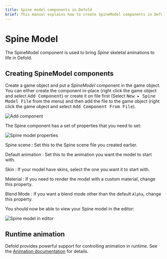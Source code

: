 ```yaml
---
title: Spine model components in Defold
brief: This manual explains how to create SpineModel components in Defold.
---
```


# Spine Model

The SpineModel component is used to bring _Spine_ skeletal animations to life in Defold.

## Creating SpineModel components

Create a game object and put a *SpineModel* component in the game object. You can either create the component in-place (right click the game object and select <kbd>Add Component</kbd>) or create it on file first (Select <kbd>New ▸ Spine Model File</kbd> from the menu) and then add the file to the game object (right click the game object and select <kbd>Add Component From File</kbd>).

![Add component](images/spinemodel/spine_add_component.png)

The Spine component has a set of properties that you need to set:

![Spine model properties](images/spinemodel/spine_model_properties.png)

Spine scene
: Set this to the Spine scene file you created earlier.

Default animation
: Set this to the animation you want the model to start with.

Skin
: If your model have skins, select the one you want it to start with.

Material
: If you need to render the model with a custom material, change this property.

Blend Mode
: If you want a blend mode other than the default `Alpha`, change this property.

You should now be able to view your Spine model in the editor:

![Spine model in editor](images/spinemodel/spine_model_defold.png)

## Runtime animation

Defold provides powerful support for controlling animation in runtime. See the [Animation documentation](/manuals/animation/#_animating_spine_models) for details.
